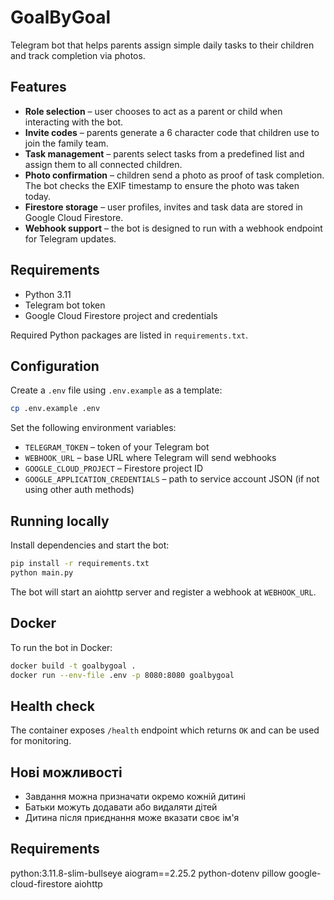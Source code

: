 # GoalByGoal

Telegram bot that helps parents assign simple daily tasks to their children and track completion via photos.

## Features

- **Role selection** – user chooses to act as a parent or child when interacting with the bot.
- **Invite codes** – parents generate a 6 character code that children use to join the family team.
- **Task management** – parents select tasks from a predefined list and assign them to all connected children.
- **Photo confirmation** – children send a photo as proof of task completion. The bot checks the EXIF timestamp to ensure the photo was taken today.
- **Firestore storage** – user profiles, invites and task data are stored in Google Cloud Firestore.
- **Webhook support** – the bot is designed to run with a webhook endpoint for Telegram updates.

## Requirements

- Python 3.11
- Telegram bot token
- Google Cloud Firestore project and credentials

Required Python packages are listed in `requirements.txt`.

## Configuration

Create a `.env` file using `.env.example` as a template:

```bash
cp .env.example .env
```

Set the following environment variables:

- `TELEGRAM_TOKEN` – token of your Telegram bot
- `WEBHOOK_URL` – base URL where Telegram will send webhooks
- `GOOGLE_CLOUD_PROJECT` – Firestore project ID
- `GOOGLE_APPLICATION_CREDENTIALS` – path to service account JSON (if not using other auth methods)

## Running locally

Install dependencies and start the bot:

```bash
pip install -r requirements.txt
python main.py
```

The bot will start an aiohttp server and register a webhook at `WEBHOOK_URL`.

## Docker

To run the bot in Docker:

```bash
docker build -t goalbygoal .
docker run --env-file .env -p 8080:8080 goalbygoal
```

## Health check

The container exposes `/health` endpoint which returns `OK` and can be used for monitoring.

## Нові можливості

- Завдання можна призначати окремо кожній дитині
- Батьки можуть додавати або видаляти дітей
- Дитина після приєднання може вказати своє ім'я

## Requirements
   python:3.11.8-slim-bullseye
   aiogram==2.25.2
   python-dotenv
   pillow
   google-cloud-firestore
   aiohttp

